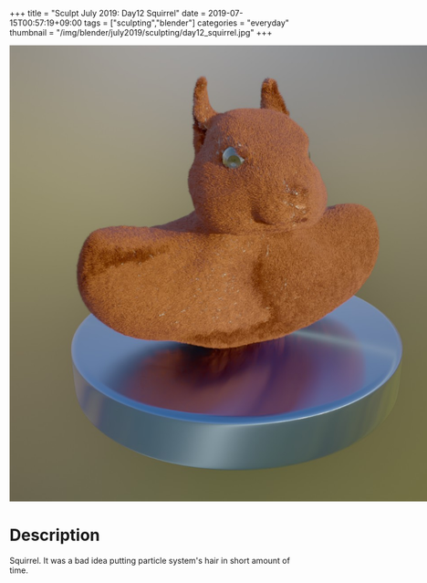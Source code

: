 +++
title = "Sculpt July 2019: Day12 Squirrel"
date = 2019-07-15T00:57:19+09:00
tags = ["sculpting","blender"]
categories = "everyday"
thumbnail = "/img/blender/july2019/sculpting/day12_squirrel.jpg"
+++

<div class="image">
<img src="/img/blender/july2019/sculpting/day12_squirrel.jpg" style="max-width: 800px;">
</div> 

# Description

Squirrel. It was a bad idea putting particle system's hair in short amount of time.